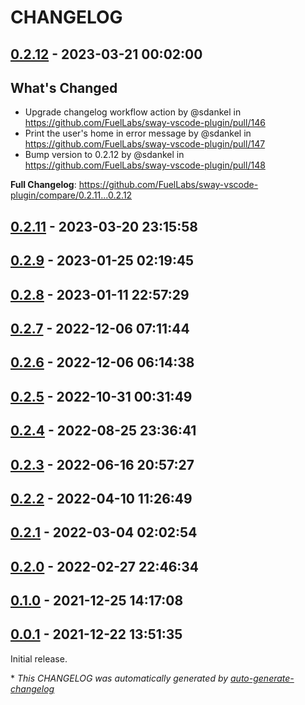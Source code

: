 # CHANGELOG

## [0.2.12](https://github.com/FuelLabs/sway-vscode-plugin/releases/tag/0.2.12) - 2023-03-21 00:02:00

## What's Changed
* Upgrade changelog workflow action by @sdankel in https://github.com/FuelLabs/sway-vscode-plugin/pull/146
* Print the user's home in error message by @sdankel in https://github.com/FuelLabs/sway-vscode-plugin/pull/147
* Bump version to 0.2.12 by @sdankel in https://github.com/FuelLabs/sway-vscode-plugin/pull/148


**Full Changelog**: https://github.com/FuelLabs/sway-vscode-plugin/compare/0.2.11...0.2.12

## [0.2.11](https://github.com/FuelLabs/sway-vscode-plugin/releases/tag/0.2.11) - 2023-03-20 23:15:58

## [0.2.9](https://github.com/FuelLabs/sway-vscode-plugin/releases/tag/0.2.9) - 2023-01-25 02:19:45

## [0.2.8](https://github.com/FuelLabs/sway-vscode-plugin/releases/tag/0.2.8) - 2023-01-11 22:57:29

## [0.2.7](https://github.com/FuelLabs/sway-vscode-plugin/releases/tag/0.2.7) - 2022-12-06 07:11:44

## [0.2.6](https://github.com/FuelLabs/sway-vscode-plugin/releases/tag/0.2.6) - 2022-12-06 06:14:38

## [0.2.5](https://github.com/FuelLabs/sway-vscode-plugin/releases/tag/0.2.5) - 2022-10-31 00:31:49

## [0.2.4](https://github.com/FuelLabs/sway-vscode-plugin/releases/tag/0.2.4) - 2022-08-25 23:36:41

## [0.2.3](https://github.com/FuelLabs/sway-vscode-plugin/releases/tag/0.2.3) - 2022-06-16 20:57:27

## [0.2.2](https://github.com/FuelLabs/sway-vscode-plugin/releases/tag/0.2.2) - 2022-04-10 11:26:49

## [0.2.1](https://github.com/FuelLabs/sway-vscode-plugin/releases/tag/0.2.1) - 2022-03-04 02:02:54

## [0.2.0](https://github.com/FuelLabs/sway-vscode-plugin/releases/tag/0.2.0) - 2022-02-27 22:46:34

## [0.1.0](https://github.com/FuelLabs/sway-vscode-plugin/releases/tag/0.1.0) - 2021-12-25 14:17:08

## [0.0.1](https://github.com/FuelLabs/sway-vscode-plugin/releases/tag/0.0.1) - 2021-12-22 13:51:35

Initial release.

\* *This CHANGELOG was automatically generated by [auto-generate-changelog](https://github.com/BobAnkh/auto-generate-changelog)*
